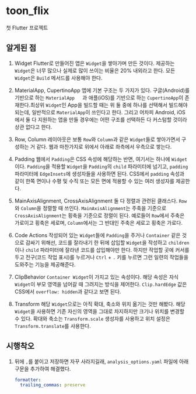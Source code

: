 # toon_flix

첫 Flutter 프로젝트

## 알게된 점
1. Widget
	Flutter로 만들어진 앱은  `Widget`을 쌓아가며 만든 것이다. 제공하는 `Widget`은 너무 많으나 실제로 많이 쓰이는 비율은 20% 내외라고 한다.
	모든 `Widget`은 `Build` 메서드를 사용해야 한다.

2. MaterialApp, CupertinoApp 
	앱에 기본 구조는 두 가지가 있다. 구글(Android)를 기반으로 하는 `MaterialApp	`과 애플(iOS)를 기반으로 하는 `CupertinoApp`이 존재한다.최상위 `Widget`인 App을 빌드할 때는 위 둘 중에 하나를 선택해서 빌드해야 되는데, 일반적으로 `MaterialApp`이 쓰인다고 한다.
	그리고 어차피 Android, iOS에서 둘 다 지원하는 앱을 만들 경우에는 어떤 구조를 선택하든 다 커스텀할 것이라 상관 없다고 한다.
3. Row, Column
	레이아웃은 보통 `Row`와 `Column`과 같은 `Widget`들로 쌓아가면서 구성하는 거 같다. 웹과 마찬가지로 위에서 아래로 좌측에서 우측으로 쌓는다. 
4. Padding
	웹에서 `Padding`은 CSS 속성에 해당하는 반면, 여기서는 하나에 `Widget`이다. `Padding`을 적용할 `Widget`을 `Padding`의 `child` 파라미터에 넘기고, `padding` 파라미터에 `EdgeInsets`에 생성자들을 사용하면 된다. CSS에서 `padding` 속성과 같이 한쪽 면이나 수평 및 수직 또는 모든 면에 적용할 수 있는 여러 생성자를 제공한다.
5. MainAxisAlignment, CrossAxisAlignment
	둘 다 정렬과 관련된 클래스다. `Row`와 `Column`을 정렬할 때 쓰인다. `MainAxisAlignment`는 주축을 기준으로 `CrossAxisAlignment`는 횡축을 기준으로 정렬이 된다. 예로들어 `Row`에서 주축은 가로이고 횡축은 세로며, `Column`에서는 그 반대인 주축은 세로고 횡축은 가로다.
6. Code Actions
	작성되어 있는 `Widget`들에 `Padding`을 주거나 `Container` 같은 것으로 감싸기 위해선, 코드를 잘라내기 한 뒤에 삽입할 `Widget`을 작성하고 `children`이나 `child` 파라미터에 잘라낸 코드를 삽입해야만 한다. 하지만 작업할 곳에 커서를 두고 전구(코드 작업 표시)를 누르거나 `Ctrl` + `.` 키를 누르면 그런 일련의 작업들을 도와주는 기능을 제공해준다.
7. ClipBehavior
	`Container Widget`이 가지고 있는 속성이다. 해당 속성은 자식 `Widget`이 부모 영역을 넘어갈 때 그려지는 방식을 제어한다. `Clip.hardEdge` 값은 CSS에서 `overflow: hidden`과 같다고 보면 된다.
8. Transform
	해당 `Widget`으로는 아직 확대, 축소와 위치 옮기는 것만 해봤다. 해당 `Widget`을 사용하면 기존 자신의 영역을 그대로 차지하지만 크기나 위치를 변경할 수 있다. 확대와 축소는 `Transform.scale` 생성자를 사용하고 위치 설정은 `Transform.translate`를 사용한다.


## 시행착오
1. 뒤에 `,`를 붙이고 저장하면 자꾸 사라지길래, `analysis_options.yaml` 파일에 아래 구문을 추가하여 해결했다.
	```yaml
	formatter: 
	  trailing_commas: preserve
	```